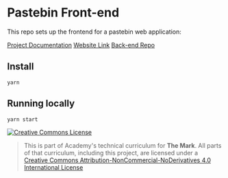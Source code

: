 # Pastebin Front-end

This repo sets up the frontend for a pastebin web application:

[Project Documentation](https://www.notion.so/weareacademy/Team-C3A6-Project-1-520281047840438db29cd7d7e57dd5c7)
[Website Link](https://pastebin-kasianico.netlify.app)
[Back-end Repo](https://github.com/nicolasrosal98/pastebin-backend)

## Install

`yarn`

## Running locally

`yarn start`

<a rel="license" href="http://creativecommons.org/licenses/by-nc-nd/4.0/"><img alt="Creative Commons License" style="border-width:0" src="https://i.creativecommons.org/l/by-nc-nd/4.0/88x31.png" /></a>

> This is part of Academy's technical curriculum for **The Mark**. All parts of that curriculum, including this project, are licensed under a <a rel="license" href="http://creativecommons.org/licenses/by-nc-nd/4.0/">Creative Commons Attribution-NonCommercial-NoDerivatives 4.0 International License</a>
